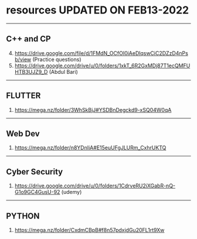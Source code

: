 # resources UPDATED ON FEB13-2022
---------------------------------------------------
C++ and CP
---------------------------------------------------
4. https://drive.google.com/file/d/1FMdN_OCfOI0iAeDlqswCiC2DZzD4nPsb/view                   (Practice questions)
8. https://drive.google.com/drive/u/0/folders/1xkT_6R2GxMDj87T1ecQMFUHTB3UJZ9_D            (Abdul Bari)



---------------------------------------------------
FLUTTER
---------------------------------------------------
1. https://mega.nz/folder/3WhSkBjJ#YSDBnDegckd9-xSQ04W0qA
---------------------------------------------------
Web Dev
---------------------------------------------------
1. https://mega.nz/folder/n8YDnIiA#E15euUFgJLURm_CxhrUKTQ


---------------------------------------------------
Cyber Security
---------------------------------------------------
1. https://drive.google.com/drive/u/0/folders/1CdrveRU2iXGabR-nQ-G1o9GC4GusU-92              (udemy)

---------------------------------------------------
PYTHON
---------------------------------------------------
1. https://mega.nz/folder/CxdmCBpB#f8n57pdxjdGu20FL1rt9Xw 
